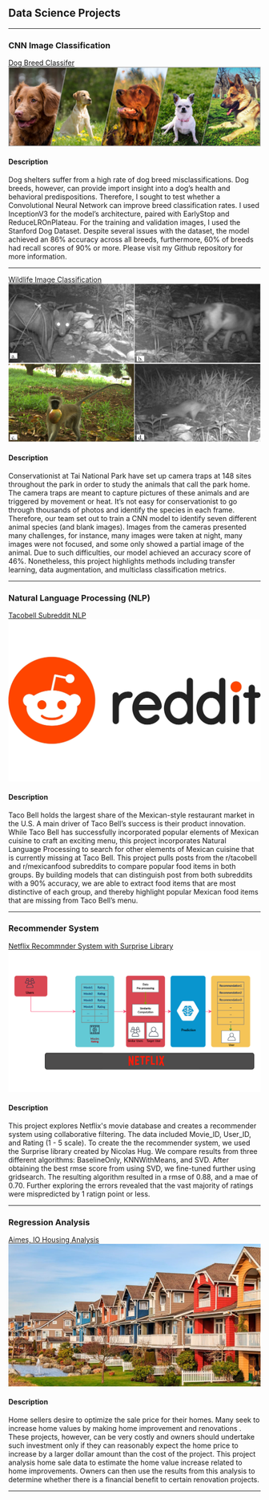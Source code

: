 ## Data Science Projects

---

### CNN Image Classification 

[Dog Breed Classifer](https://github.com/lgonzal6/dog_breed_classifier)
<img src="images/dog_collage2.png?raw=true"/>

#### Description
Dog shelters suffer from a high rate of dog breed misclassifications. Dog breeds, however, can provide import insight into a dog’s health and behavioral predispositions. Therefore, I sought to test whether a Convolutional Neural Network can improve breed classification rates. I used InceptionV3 for the model’s architecture, paired with EarlyStop and ReduceLROnPlateau. For the training and validation images, I used the Stanford Dog Dataset. Despite several issues with the dataset, the model achieved an 86% accuracy across all breeds, furthermore, 60% of breeds had recall scores of 90% or more. Please visit my Github repository for more information.


---
[Wildlife Image Classification](https://github.com/lgonzal6/Wildlife_Image_Classification)
<img src="images/wild_life2.jpeg?raw=true"/>

#### Description
Conservationist at Tai National Park have set up camera traps at 148 sites throughout the park in order to study the animals that call the park home. The camera traps are meant to capture pictures of these animals and are triggered by movement or heat. It’s not easy for conservationist to go through thousands of photos and identify the species in each frame. Therefore, our team set out to train a CNN model to identify seven different animal species (and blank images). Images from the cameras presented many challenges, for instance, many images were taken at night, many images were not focused, and some only showed a partial image of the animal. Due to such difficulties, our model achieved an accuracy score of 46%. Nonetheless, this project highlights methods including transfer learning, data augmentation, and multiclass classification metrics.


---
### Natural Language Processing (NLP)

[Tacobell Subreddit NLP](https://github.com/lgonzal6/tacobell_reddit_nlp)
<img src="images/reddit.jpeg?raw=true"/>
#### Description
Taco Bell holds the largest share of the Mexican-style restaurant market in the U.S. A main driver of Taco Bell’s success is their product innovation. While Taco Bell has successfully incorporated popular elements of Mexican cuisine to craft an exciting menu, this project incorporates Natural Language Processing to search for other elements of Mexican cuisine that is currently missing at Taco Bell. This project pulls posts from the r/tacobell and r/mexicanfood subreddits to compare popular food items in both groups. By building models that can distinguish post from both subreddits with a 90% accuracy, we are able to extract food items that are most distinctive of each group, and thereby highlight popular Mexican food items that are missing from Taco Bell’s menu. 

---
### Recommender System

[Netflix Recommnder System with Surprise Library](https://github.com/lgonzal6/netflix_recommender_surprise)
<img src="images/recommend.jpg?raw=true"/>

#### Description
This project explores Netflix's movie database and creates a recommender system using collaborative filtering. The data included Movie_ID, User_ID, and Rating (1 - 5 scale). To create the the recommender system, we used the Surprise library created by Nicolas Hug. We compare results from three different algorithms: BaselineOnly, KNNWithMeans, and SVD. After obtaining the best rmse score from using SVD, we fine-tuned further using gridsearch. The resulting algorithm resulted in a rmse of 0.88, and a mae of 0.70. Further exploring the errors revealed that the vast majority of ratings were mispredicted by 1 ratign point or less. 

---
### Regression Analysis 

[Aimes, IO Housing Analysis](https://github.com/lgonzal6/aimes_iowa_housing)
<img src="images/housing.jpeg?raw=true"/>

#### Description 

Home sellers desire to optimize the sale price for their homes. Many seek to increase home values by making home improvement and renovations . These projects, however, can be very costly and owners should undertake such investment only if they can reasonably expect the home price to increase by a larger dollar amount than the cost of the project. This project analysis home sale data to estimate the home value increase related to home improvements. Owners can then use the results from this analysis to determine whether there is a financial benefit to certain renovation projects.

---
